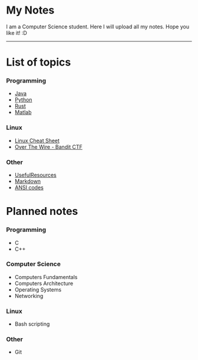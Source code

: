 # My Notes
I am a Computer Science student. Here I will upload all my notes. 
Hope you like it!  :D

---

# List of topics

### Programming
- [Java](Programming/Java/index.md)
- [Python](Programming/Python/index.md)
- [Rust](Programming/Rust/index.md)
- [Matlab](Programming/Matlab/index.md)

### Linux
-  [Linux Cheat Sheet](CS/Cheat-Sheet.md)
- [Over The Wire - Bandit CTF](CS/OverTheWire_Bandit.md)
### Other
- [UsefulResources](/Others/UsefulResources.md)
- [Markdown](/Others/Markdown.md)
- [ANSI codes](/Others/ANSI_codes.md)

# Planned notes

### Programming
- C
- C++

### Computer Science
- Computers Fundamentals
- Computers Architecture
- Operating Systems
- Networking

### Linux
- Bash scripting

### Other
- Git
